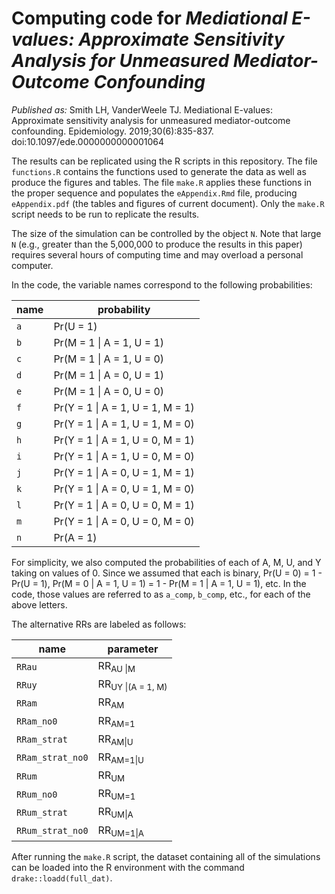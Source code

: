 # Computing code for *Mediational E-values: Approximate Sensitivity Analysis for Unmeasured Mediator-Outcome Confounding*

*Published as:* Smith LH, VanderWeele TJ. Mediational E-values: Approximate sensitivity analysis for unmeasured mediator-outcome confounding. Epidemiology. 2019;30(6):835-837. doi:10.1097/ede.0000000000001064

The results can be replicated using the R scripts in this repository. The file `functions.R` contains the functions used to generate the data as well as produce the figures and tables. The file `make.R` applies these functions in the proper sequence and populates the `eAppendix.Rmd` file, producing `eAppendix.pdf` (the tables and figures of current document). Only the `make.R` script needs to be run to replicate the results.

The size of the simulation can be controlled by the object `N`. Note that large `N` (e.g., greater than the 5,000,000 to produce the results in this paper) requires several hours of computing time and may overload a personal computer.

In the code, the variable names correspond to the following probabilities:

| name | probability                       |
|-----|---------------------------------|
| `a` | Pr(U = 1)                       |
| `b` | Pr(M = 1 \| A = 1, U = 1)        |
| `c` | Pr(M = 1 \| A = 1, U = 0)        |
| `d` | Pr(M = 1 \| A = 0, U = 1)        |
| `e` | Pr(M = 1 \| A = 0, U = 0)        |
| `f` | Pr(Y = 1 \| A = 1, U = 1, M = 1) |
| `g` | Pr(Y = 1 \| A = 1, U = 1, M = 0) |
| `h` | Pr(Y = 1 \| A = 1, U = 0, M = 1) |
| `i` | Pr(Y = 1 \| A = 1, U = 0, M = 0) |
| `j` | Pr(Y = 1 \| A = 0, U = 1, M = 1) |
| `k` | Pr(Y = 1 \| A = 0, U = 1, M = 0) |
| `l` | Pr(Y = 1 \| A = 0, U = 0, M = 1) |
| `m` | Pr(Y = 1 \| A = 0, U = 0, M = 0) |
| `n` | Pr(A = 1)                       |

For simplicity, we also computed the probabilities of each of A, M, U, and Y taking on values of 0. Since we assumed that each is binary, Pr(U = 0) = 1 - Pr(U = 1), Pr(M = 0 | A = 1, U = 1) = 1 - Pr(M = 1 | A = 1, U = 1), etc. In the code, those values are referred to as `a_comp`, `b_comp`, etc., for each of the above letters.

The alternative RRs are labeled as follows:

| name |       parameter      |
|------|----------------------|
| `RRau`                                                                                                                                                                                                                                                                                                                                                                                                             | RR<sub>AU \|M</sub> |
| `RRuy`                                                                                                                                                                                                                                                                                                                                                                                                             | RR<sub>UY \|(A = 1, M)</sub> |
| `RRam`                                                                                                                                                                                                                                                                                                                                                                                                             |  RR<sub>AM</sub>   |
| `RRam_no0`                                                                                                                                                                                                                                                                                                                                                                                                         |  RR<sub>AM=1</sub>  |
| `RRam_strat`                                                                                                                                                                                                                                                                                                                                                                                                       |   RR<sub>AM\|U</sub> |
| `RRam_strat_no0`                                                                                                                                                                                                                                                                                                                                                                                                   | RR<sub>AM=1\|U</sub> |
| `RRum`                                                                                                                                                                                                                                                                                                                                                                                                             | RR<sub>UM</sub> |
| `RRum_no0`                                                                                                                                                                                                                                                                                                                                                                                                         | RR<sub>UM=1</sub> |
| `RRum_strat`                                                                                                                                                                                                                                                                                                                                                                                                       | RR<sub>UM\|A</sub> |
| `RRum_strat_no0`                                                                                                                                                                                                                                                                                                                                                                                                   |  RR<sub>UM=1\|A</sub> |


After running the `make.R` script, the dataset containing all of the simulations can be loaded into the R environment with the command `drake::loadd(full_dat)`.
